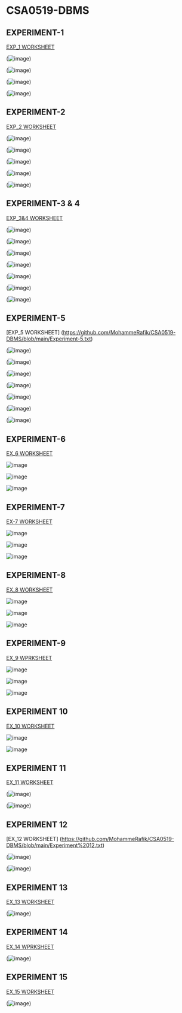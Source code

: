 # CSA0519-DBMS
## EXPERIMENT-1


[EXP_1 WORKSHEET](https://github.com/MohammeRafik/CSA0519-DBMS/blob/main/experiment_1.txt)


(![image](https://user-images.githubusercontent.com/113301943/191448967-1391d22c-9cd0-4ffa-995b-7515017ccbcd.png))

(![image](https://user-images.githubusercontent.com/113301943/191451124-62f2cc94-a8e4-4c4d-b478-3a11768c2b72.png))

(![image](https://user-images.githubusercontent.com/113301943/191451389-4bf6beb2-2997-4834-8030-773398e053fc.png))

(![image](https://user-images.githubusercontent.com/113301943/191451537-2a65f73d-16ba-405b-b531-f0f7b5c43a6c.png))


## EXPERIMENT-2


[EXP_2 WORKSHEET](https://github.com/MohammeRafik/CSA0519-DBMS/blob/main/Experimentt%202.txt)


(![image](https://user-images.githubusercontent.com/113301943/191456258-489f8a51-24ea-4b80-879f-4f0b14dd1485.png))

(![image](https://user-images.githubusercontent.com/113301943/191456376-db469427-5739-4d94-aefb-104b76e933bd.png))

(![image](https://user-images.githubusercontent.com/113301943/191456475-33a3f2b0-e980-4382-8609-bf8751bf6ef2.png))

(![image](https://user-images.githubusercontent.com/113301943/191456592-ac55b613-7cf5-4437-a311-b04506beb287.png))

(![image](https://user-images.githubusercontent.com/113301943/191456696-3356d71e-d7ba-4dab-a269-83af3106d0ec.png))


## EXPERIMENT-3 & 4

[EXP_3&4 WORKSHEET](https://github.com/MohammeRafik/CSA0519-DBMS/blob/main/Experiment-3%2C4.txt)


(![image](https://user-images.githubusercontent.com/113301943/191512724-1af2bc1e-2021-4985-bc23-98a1a49e90aa.png))

(![image](https://user-images.githubusercontent.com/113301943/191512847-d24801a7-588e-4406-8275-f79c843527a9.png))

(![image](https://user-images.githubusercontent.com/113301943/191513112-46b44c7c-c9af-48f3-955d-0a989109d075.png))

(![image](https://user-images.githubusercontent.com/113301943/191513243-966750f0-2e3a-42ba-86e3-55666ef49c0a.png))

(![image](https://user-images.githubusercontent.com/113301943/191513364-d72aada1-f3d9-4f0c-9bd1-df8a81afa076.png))

(![image](https://user-images.githubusercontent.com/113301943/191513484-169a9bd5-5772-43c2-8e1a-5b5299373d3a.png))

(![image](https://user-images.githubusercontent.com/113301943/191513566-d9f2b2ec-922e-44e1-b019-52bb67563e5e.png))


## EXPERIMENT-5

[EXP_5 WORKSHEET] (https://github.com/MohammeRafik/CSA0519-DBMS/blob/main/Experiment-5.txt)


(![image](https://user-images.githubusercontent.com/113301943/191514576-bff24ec1-d297-4dae-92c3-3a1893a07780.png))

(![image](https://user-images.githubusercontent.com/113301943/191514672-5626be69-2199-44e6-8fe5-1d4d42b10b81.png))

(![image](https://user-images.githubusercontent.com/113301943/191514792-a0f920d4-24c7-46fa-9cea-34530fc12127.png))

(![image](https://user-images.githubusercontent.com/113301943/191515764-dcff3333-5a0e-452e-8db4-87225e657296.png))

(![image](https://user-images.githubusercontent.com/113301943/191515933-46fa4b8d-cd72-4334-a5c5-97d8ccb940ab.png))

(![image](https://user-images.githubusercontent.com/113301943/191516061-d47151e6-4fc6-4763-b9e8-294ed949360d.png))

(![image](https://user-images.githubusercontent.com/113301943/191516197-293c01ea-e75b-4434-9811-3218d934c032.png))

## EXPERIMENT-6

[EX_6 WORKSHEET](https://github.com/MohammeRafik/CSA0519-DBMS/blob/main/Experiment%20-6.txt)

![image](https://user-images.githubusercontent.com/113301943/191539602-8d640436-9c8b-498b-8105-6bcc88874c2d.png)

![image](https://user-images.githubusercontent.com/113301943/191539676-6238d035-534e-49cd-9fd9-be205e043c45.png)

![image](https://user-images.githubusercontent.com/113301943/191539745-310ab9a2-435e-4a45-aa87-08dc16aa6b23.png)

## EXPERIMENT-7

[EX-7 WORKSHEET](https://github.com/MohammeRafik/CSA0519-DBMS/blob/main/Experiment-7.txt)

![image](https://user-images.githubusercontent.com/113301943/191540007-4901a4dd-43f6-4304-a920-a2de587a0918.png)

![image](https://user-images.githubusercontent.com/113301943/191540103-b67de7b1-8c1e-4a21-9b24-178cfc0b6f16.png)

![image](https://user-images.githubusercontent.com/113301943/191540168-7e1a222e-b2b6-4beb-86c4-7e6b0a1b69f8.png)

## EXPERIMENT-8

[EX_8 WORKSHEET](https://github.com/MohammeRafik/CSA0519-DBMS/blob/main/Experiment-8.txt)

![image](https://user-images.githubusercontent.com/113301943/191540479-1f897210-3fe7-466f-8c4a-f726df461737.png)

![image](https://user-images.githubusercontent.com/113301943/191540589-157c347c-aea9-4dbd-8f69-5944d87e010d.png)

![image](https://user-images.githubusercontent.com/113301943/191540751-b5dfa1c7-67ba-42e6-9be0-3c62cb65f024.png)

## EXPERIMENT-9

[EX_9 WPRKSHEET](https://github.com/MohammeRafik/CSA0519-DBMS/blob/main/Experiment-9.txt)

![image](https://user-images.githubusercontent.com/113301943/191541086-39c6f463-8cb8-43be-9c75-b766a0ff48f4.png)

![image](https://user-images.githubusercontent.com/113301943/191541164-c62c0979-9c3d-4721-8a41-8f636c7e204a.png)

![image](https://user-images.githubusercontent.com/113301943/191541383-b960e5a6-646b-4703-95a5-d7c0c4aa8ece.png)

## EXPERIMENT 10

[EX_10 WORKSHEET](https://github.com/MohammeRafik/CSA0519-DBMS/blob/main/Experiment-10.txt)

![image](https://user-images.githubusercontent.com/113301943/191541617-e0959db6-7efa-4010-abd2-a31fdf203add.png)

![image](https://user-images.githubusercontent.com/113301943/191541706-08579183-7df1-480f-95c4-a59c6fa5d47b.png)


## EXPERIMENT 11

[EX_11 WORKSHEET](https://github.com/MohammeRafik/CSA0519-DBMS/blob/main/Experiment%2011.txt)

(![image](https://user-images.githubusercontent.com/113301943/191716821-0b757585-8add-44b1-a17d-585fcb5426ad.png))

(![image](https://user-images.githubusercontent.com/113301943/191716934-ea7f28d7-cd84-4231-8ad2-b419aae48739.png))

## EXPERIMENT 12

[EX_12 WORKSHEET] (https://github.com/MohammeRafik/CSA0519-DBMS/blob/main/Experiment%2012.txt)


(![image](https://user-images.githubusercontent.com/113301943/191717325-cc1eda33-9233-46d1-8dbb-1ad3d363a529.png))

(![image](https://user-images.githubusercontent.com/113301943/191717428-5d03e885-b65f-4314-a716-f10f1e9decc4.png))


## EXPERIMENT 13

[EX_13 WORKSHEET](https://github.com/MohammeRafik/CSA0519-DBMS/blob/main/Experiment%20-13.txt)


(![image](https://user-images.githubusercontent.com/113301943/191717736-daa4c1e0-d547-487b-9126-de0a254f9dd4.png))

## EXPERIMENT 14

[EX_14 WPRKSHEET](https://github.com/MohammeRafik/CSA0519-DBMS/blob/main/Experiment%2014.txt)


(![image](https://user-images.githubusercontent.com/113301943/191718023-bb554a5f-0284-4edf-846a-5c85c58c2d4c.png))


## EXPERIMENT 15

[EX_15 WORKSHEET](https://github.com/MohammeRafik/CSA0519-DBMS/blob/main/Experiment-15.txt)


(![image](https://user-images.githubusercontent.com/113301943/191718408-2671859e-9c2b-4f22-9445-db4a6ac9d0e3.png))






